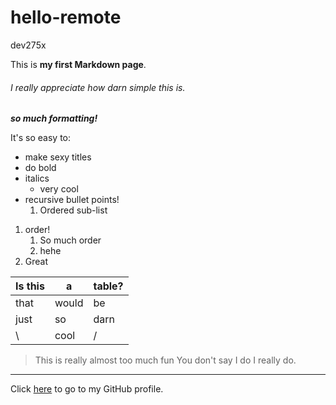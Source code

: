 # hello-remote
dev275x

This is **my first Markdown page**.

###### I really appreciate how *darn simple* this is.

**_so much formatting!_**

It's so easy to:
* make sexy titles
* do bold
* italics
  * very cool
* recursive bullet points!
  1. Ordered sub-list
  
1. order!
   1. So much order
   2. hehe
2. Great

Is this | a  | table?
--- | --- | ---
that | would | be
just | so | darn
\ | cool | /

> This is really almost too much fun
You don't say
> I do
> I really do.

***

Click [here](https://github.com/remyoudemans) to go to my GitHub profile.
